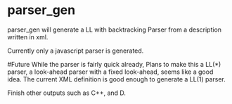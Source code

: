 # parser_gen

parser_gen will generate a LL with backtracking Parser from a description written in xml.

Currently only a javascript parser is generated.

#Future
While the parser is fairly quick already, Plans to make this a LL(*) parser, a look-ahead parser with a fixed look-ahead, seems like a good idea. The current XML definition is good enough to generate a LL(1) parser.

Finish other outputs such as C++, and D.
